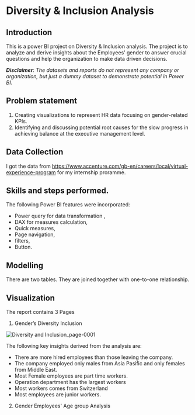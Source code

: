 # Diversity & Inclusion Analysis

## Introduction

This is a power BI project on Diversity & Inclusion analysis. 
The project is to analyze and derive insights about the Employees’ gender to answer crucial questions and help the organization to make data driven decisions.

**_Disclaimer_**: _The datasets and reports do not represent any company or organization, but just a dummy dataset to demonstrate potential in Power BI._

##  Problem statement 
1. Creating visualizations to represent HR data focusing on gender-related KPIs.
2. Identifying and discussing potential root causes for the slow progress in achieving balance at the executive management level.

##  Data Collection
I got the data from https://www.accenture.com/gb-en/careers/local/virtual-experience-program for my internship proramme.


##  Skills and steps performed.

The following Power BI features were incorporated:
- Power query for data transformation , 
- DAX for measures calculation, 
- Quick measures,
- Page navigation,
- filters,
- Button.

## Modelling 
There are two tables. They are joined together with one-to-one relationship.

## Visualization
The report contains 3 Pages 
1. Gender’s Diversity Inclusion

![Diversity and Inclusion_page-0001](https://github.com/Adekunle123121/Diversity-Inclusion/assets/55541028/79da3c18-25aa-4dec-a021-8740f7b91d9a)

The following key insights derived from the analysis are:
- There are more hired employees than those leaving the company.
- The company employed only males from Asia Pasific and only females from Middle East.
- Most Female employees are part time workers.
- Operation department has the largest workers
- Most workers comes from Switzerland
- Most employees are junior workers.

2. Gender Employees' Age group Analysis


 








	 
